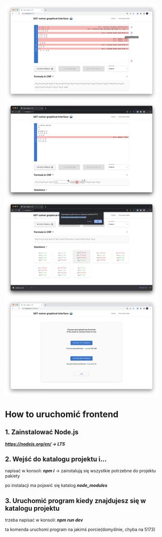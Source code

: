 ![v1.1_1](./public/v1.1_1.png)
![v1.1_2](./public/v1.0_2.png)
![v1.0.3](./public/v1.0_3.png)
![v1.0.3](./public/v1.1_2.png)

# How to uruchomić frontend

## 1. Zainstalować Node.js

***https://nodejs.org/en/ -> LTS***

## 2. Wejść do katalogu projektu i...

napisać w konsoli: **_npm i_** -> zainstalują się wszystkie potrzebne do projektu pakiety

po instalacji ma pojawić się katalog **_node_modules_**

## 3. Uruchomić program kiedy znajdujesz się w katalogu projektu

trzeba napisać w konsoli: **_npm run dev_**

ta komenda uruchomi program na jakimś porcie(domyślnie, chyba na 5173)
